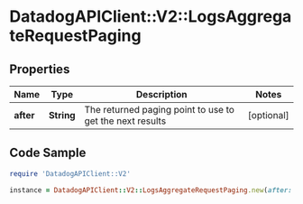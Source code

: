 # DatadogAPIClient::V2::LogsAggregateRequestPaging

## Properties

Name | Type | Description | Notes
------------ | ------------- | ------------- | -------------
**after** | **String** | The returned paging point to use to get the next results | [optional] 

## Code Sample

```ruby
require 'DatadogAPIClient::V2'

instance = DatadogAPIClient::V2::LogsAggregateRequestPaging.new(after: eyJzdGFydEF0IjoiQVFBQUFYS2tMS3pPbm40NGV3QUFBQUJCV0V0clRFdDZVbG8zY3pCRmNsbHJiVmxDWlEifQ&#x3D;&#x3D;)
```


